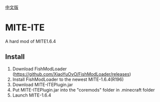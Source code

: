 [中文版](https://github.com/XiaoYuOvO/MITE-ITE/blob/master/README_CN.md)
# MITE-ITE
A hard mod of MITE1.6.4

## Install
1. Download FishModLoader (https://github.com/XiaoYuOvO/FishModLoader/releases)
2. Install FishModLoader to the newest MITE-1.6.4(R196)
3. Download MITE-ITEPlugin.jar
4. Put MITE-ITEPlugin.jar into the "coremods" folder in .minecraft folder
5. Launch MITE-1.6.4
